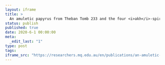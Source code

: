 ```yaml
---
layout: iframe
title: >
  An amuletic papyrus from Theban Tomb 233 and the four <i>akh</i>-spirits
status: publish
published: true
date: 2020-6-1 00:00:00
meta:
  _edit_last: "1"
type: post
tags:
iframe_src: "https://researchers.mq.edu.au/en/publications/an-amuletic-papyrus-from-theban-tomb-233-and-the-four-iakhi-spiri"
---
```

        
